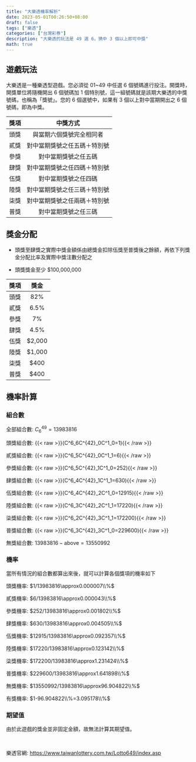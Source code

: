 ```yaml
---
title: "大樂透機率解析"
date: 2023-05-01T00:26:50+08:00
draft: false
tags: ["樂透"]
categories: ["台灣彩券"]
description: "大樂透的玩法是 49 選 6，猜中 3 個以上即可中獎"
math: true
---
```

<!--more-->

## 遊戲玩法
大樂透是一種樂透型遊戲。您必須從 01~49 中任選 6 個號碼進行投注。開獎時，開獎單位將隨機開出 6 個號碼加 1 個特別號，這一組號碼就是該期大樂透的中獎號碼，也稱為「獎號」。您的 6 個選號中，如果有 3 個以上對中當期開出之 6 個號碼，即為中獎。

| 獎項 | 中獎方式 |
| :-: | :-: |
| 頭獎 | 與當期六個獎號完全相同者 |
| 貳獎 | 對中當期獎號之任五碼＋特別號 |
| 參獎 | 對中當期獎號之任五碼 |
| 肆獎 | 對中當期獎號之任四碼＋特別號 |
| 伍獎 | 對中當期獎號之任四碼 |
| 陸獎 | 對中當期獎號之任三碼＋特別號 |
| 柒獎 | 對中當期獎號之任兩碼＋特別號 |
| 普獎 | 對中當期獎號之任三碼 |

## 獎金分配
- 頭獎至肆獎之實際中獎金額係由總獎金扣除伍獎至普獎後之餘額，再依下列獎金分配比率及實際中獎注數分配之

- 頭獎獎金至少 $100,000,000

| 獎項 | 獎金 |
| :--: | :-: | 
| 頭獎 | 82% |
| 貳獎 | 6.5% |
| 參獎 | 7% |
| 肆獎 | 4.5% |
| 伍獎 | $2,000 |
| 陸獎 | $1,000 |
| 柒獎 | $400 |
| 普獎 | $400 |

## 機率計算
### 組合數
全部組合數: $C^{49}_6=13983816$

頭獎組合數: {{< raw >}}\(C^6_6C^{42}_0C^1_0=1\){{< /raw >}}

貳獎組合數: {{< raw >}}\(C^6_5C^{42}_0C^1_1=6\){{< /raw >}}

參獎組合數: {{< raw >}}\(C^6_5C^{42}_1C^1_0=252\){{< /raw >}}

肆獎組合數: {{< raw >}}\(C^6_4C^{42}_1C^1_1=630\){{< /raw >}}

伍獎組合數: {{< raw >}}\(C^6_4C^{42}_2C^1_0=12915\){{< /raw >}}

陸獎組合數: {{< raw >}}\(C^6_3C^{42}_2C^1_1=17220\){{< /raw >}}

柒獎組合數: {{< raw >}}\(C^6_2C^{42}_3C^1_1=172200\){{< /raw >}}

普獎組合數: {{< raw >}}\(C^6_3C^{42}_3C^1_0=229600\){{< /raw >}}

無獎組合數: $13983816-\text{above}=13550992$

### 機率

當所有情況的組合數都算出來後，就可以計算各個獎項的機率如下

頭獎機率: $1/13983816\approx0.000007\\%$

貳獎機率: $6/13983816\approx0.000043\\%$

參獎機率: $252/13983816\approx0.001802\\%$

肆獎機率: $630/13983816\approx0.004505\\%$

伍獎機率: $12915/13983816\approx0.092357\\%$

陸獎機率: $17220/13983816\approx0.123142\\%$

柒獎機率: $172200/13983816\approx1.231424\\%$

普獎機率: $229600/13983816\approx1.641898\\%$

無獎機率: $13550992/13983816\approx96.904822\\%$

有獎機率: $1-96.904822\\%=3.095178\\%$

### 期望值

由於此遊戲的獎金並非固定金額，故無法計算其期望值。

<br/>

樂透官網: https://www.taiwanlottery.com.tw/Lotto649/index.asp
